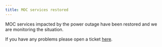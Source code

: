 ```yaml
---
title: MOC services restored
---
```


MOC services impacted by the power outage have been restored and we
are monitoring the situation.

If you have any problems please open a ticket
[here](https://osticket.massopen.cloud).
